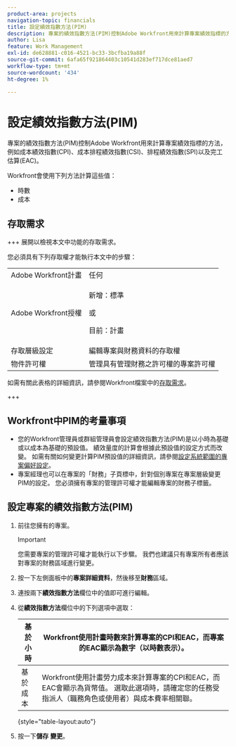 ```yaml
---
product-area: projects
navigation-topic: financials
title: 設定績效指數方法(PIM)
description: 專案的績效指數方法(PIM)控制Adobe Workfront用來計算專案績效指標的方法，例如成本績效指數(CPI)、成本排程績效指數(CSI)、排程績效指數(SPI)以及完工估算(EAC)。
author: Lisa
feature: Work Management
exl-id: de628881-c016-4521-bc33-3bcfba19a88f
source-git-commit: 6afa65f921864403c10541d283ef717dce81aed7
workflow-type: tm+mt
source-wordcount: '434'
ht-degree: 1%

---
```


# 設定績效指數方法(PIM)

專案的績效指數方法(PIM)控制Adobe Workfront用來計算專案績效指標的方法，例如成本績效指數(CPI)、成本排程績效指數(CSI)、排程績效指數(SPI)以及完工估算(EAC)。

Workfront會使用下列方法計算這些值：

* 時數
* 成本

## 存取需求

+++ 展開以檢視本文中功能的存取需求。

您必須具有下列存取權才能執行本文中的步驟：

<table style="table-layout:auto"> 
 <col> 
 <col> 
 <tbody> 
  <tr> 
   <td role="rowheader">Adobe Workfront計畫</td> 
   <td>任何</td> 
  </tr> 
  <tr> 
   <td role="rowheader">Adobe Workfront授權</td> 
   <td>
   <p>新增：標準</p>
   <p>或</p>
   <p>目前：計畫</p></td>  
  </tr> 
  <tr> 
   <td role="rowheader">存取層級設定</td> 
   <td>編輯專案與財務資料的存取權</td> 
  </tr> 
  <tr> 
   <td role="rowheader">物件許可權</td> 
   <td>管理具有管理財務之許可權的專案許可權</td> 
  </tr> 
 </tbody> 
</table>

如需有關此表格的詳細資訊，請參閱Workfront檔案中的[存取需求](/help/quicksilver/administration-and-setup/add-users/access-levels-and-object-permissions/access-level-requirements-in-documentation.md)。

+++

## Workfront中PIM的考量事項

* 您的Workfront管理員或群組管理員會設定績效指數方法(PIM)是以小時為基礎或以成本為基礎的預設值。 績效量度的計算會根據此預設值的設定方式而改變。 如需有關如何變更計算PIM預設值的詳細資訊，請參閱[設定系統範圍的專案偏好設定](../../../administration-and-setup/set-up-workfront/configure-system-defaults/set-project-preferences.md)。
* 專案經理也可以在專案的「財務」子頁標中，針對個別專案在專案層級變更PIM的設定。 您必須擁有專案的管理許可權才能編輯專案的財務子標籤。

## 設定專案的績效指數方法(PIM)

1. 前往您擁有的專案。

   >[!IMPORTANT]
   >
   >您需要專案的管理許可權才能執行以下步驟。 我們也建議只有專案所有者應該對專案的財務區域進行變更。

1. 按一下左側面板中的&#x200B;**專案詳細資料**，然後移至&#x200B;**財務**&#x200B;區域。
1. 連按兩下&#x200B;**績效指數方法**&#x200B;欄位中的值即可進行編輯。
1. 從&#x200B;**績效指數方法**&#x200B;欄位中的下列選項中選取：

   | 基於小時 | Workfront使用計畫時數來計算專案的CPI和EAC，而專案的EAC顯示為數字（以時數表示）。 |
   |---|---|
   | 基於成本 | Workfront使用計畫勞力成本來計算專案的CPI和EAC，而EAC會顯示為貨幣值。 選取此選項時，請確定您的任務受指派人（職務角色或使用者）與成本費率相關聯。 |

   {style="table-layout:auto"}

1. 按一下&#x200B;**儲存** **變更**。
